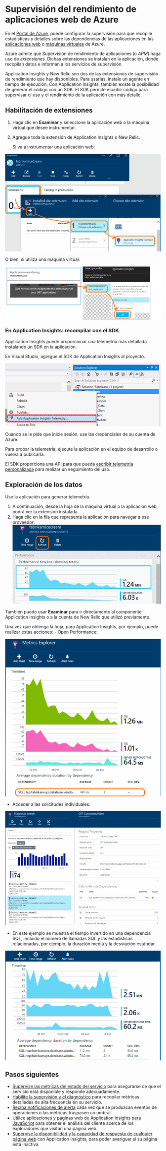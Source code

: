 <properties 
	pageTitle="Supervisión del rendimiento de aplicaciones web de Azure" 
	description="Carga y tiempo de respuesta de gráfico, información de dependencia y establecer alertas en el rendimiento." 
	services="azure-portal"
    documentationCenter="na"
	authors="alancameronwills" 
	manager="douge"/>

<tags 
	ms.service="azure-portal" 
	ms.workload="na" 
	ms.tgt_pltfrm="na" 
	ms.devlang="na" 
	ms.topic="article" 
	ms.date="09/23/2015" 
	ms.author="awills"/>

# Supervisión del rendimiento de aplicaciones web de Azure

En el [Portal de Azure](https://portal.azure.com), puede configurar la supervisión para que recopile estadísticas y detalles sobre las dependencias de las aplicaciones en las [aplicaciones web](../app-service-web/app-service-web-overview.md) o [máquinas virtuales](../virtual-machines/virtual-machines-about.md) de Azure.

Azure admite que Supervisión de rendimiento de aplicaciones (o *APM*) haga uso de *extensiones*. Dichas extensiones se instalan en la aplicación, donde recopilan datos e informan a los servicios de supervisión.

Application Insights y New Relic son dos de las extensiones de supervisión de rendimiento que hay disponibles. Para usarlas, instale un agente en tiempo de ejecución. Con Application Insights, también existe la posibilidad de generar el código con un SDK. El SDK permite escribir código para supervisar el uso y el rendimiento de la aplicación con más detalle.

## Habilitación de extensiones

1. Haga clic en **Examinar** y seleccione la aplicación web o la máquina virtual que desee instrumentar.

2. Agregue toda la extensión de Application Insights o New Relic.

    Si va a instrumentar una aplicación web:

![Configuración, Extensiones, Agregar, Application Insights](./media/insights-perf-analytics/05-extend.png)

O bien, si utiliza una máquina virtual:

![Haga clic en el icono Análisis](./media/insights-perf-analytics/10-vm1.png)

### En Application Insights: recompilar con el SDK

Application Insights puede proporcionar una telemetría más detallada instalando un SDK en la aplicación.

En Visual Studio, agregue el SDK de Application Insights al proyecto.

![Haga clic con el botón derecho y elija Agregar Application Insights.](./media/insights-perf-analytics/03-add.png)

Cuando se le pide que inicie sesión, use las credenciales de su cuenta de Azure.

Para probar la telemetría, ejecute la aplicación en el equipo de desarrollo o vuelva a publicarla.

El SDK proporciona una API para que pueda [escribir telemetría personalizada](../app-insights-api-custom-events-metrics.md) para realizar un seguimiento del uso.

## Exploración de los datos

Use la aplicación para generar telemetría.

1. A continuación, desde la hoja de la máquina virtual o la aplicación web, podrá ver la extensión instalada.
2. Haga clic en la fila que representa la aplicación para navegar a ese proveedor: ![Haga clic en Actualizar](./media/insights-perf-analytics/06-overview.png)

También puede usar **Examinar** para ir directamente al componente Application Insights o a la cuenta de New Relic que utilizó previamente.

Una vez que obtenga la hoja, para Application Insights, por ejemplo, puede realizar estas acciones: - Open Performance:

![En la hoja de información general de Application Insights, haga clic en el icono Rendimiento](./media/insights-perf-analytics/07-dependency.png)

- Acceder a las solicitudes individuales:

![En la cuadrícula, haga clic en una dependencia para ver las solicitudes relacionadas.](./media/insights-perf-analytics/08-requests.png)

- En este ejemplo se muestra el tiempo invertido en una dependencia SQL, incluido el número de llamadas SQL y las estadísticas relacionadas, por ejemplo, la duración media y la desviación estándar. 

![](./media/insights-perf-analytics/01-example.png)



## Pasos siguientes

* [Supervise las métricas del estado del servicio](insights-how-to-customize-monitoring.md) para asegurarse de que el servicio está disponible y responde adecuadamente.
* [Habilite la supervisión y el diagnóstico](insights-how-to-use-diagnostics.md) para recopilar métricas detalladas de alta frecuencia en su servicio.
* [Reciba notificaciones de alerta](insights-receive-alert-notifications.md) cada vez que se produzcan eventos de operaciones o las métricas traspasen un umbral.
* Utilice [aplicaciones y páginas web de Application Insights para JavaScript](../app-insights-web-track-usage.md) para obtener el análisis del cliente acerca de los exploradores que visitan una página web.
* [Supervise la disponibilidad y la capacidad de respuesta de cualquier página web](../app-insights-monitor-web-app-availability.md) con Application Insights, para poder averiguar si su página está inactiva.
 

<!---HONumber=AcomDC_0128_2016-->